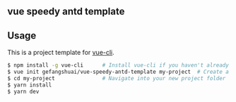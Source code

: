 vue speedy antd template
----

## Usage

This is a project template for [vue-cli](https://github.com/vuejs/vue-cli).

``` bash
$ npm install -g vue-cli      # Install vue-cli if you haven't already
$ vue init gefangshuai/vue-speedy-antd-template my-project  # Create a new project based on this template
$ cd my-project               # Navigate into your new project folder
$ yarn install
$ yarn dev
```
